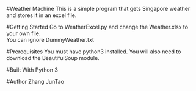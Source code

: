 #Weather Machine
This is a simple program that gets Singapore weather and stores it in an excel file.

#Getting Started
Go to WeatherExcel.py and change the Weather.xlsx to your own file.\
You can ignore DummyWeather.txt

#Prerequisites
You must have python3 installed. You will also need to download the BeautifulSoup module.


#Built With
Python 3 

#Author
Zhang JunTao
